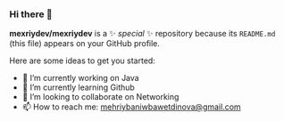 ### Hi there 👋


**mexriydev/mexriydev** is a ✨ _special_ ✨ repository because its `README.md` (this file) appears on your GitHub profile.

Here are some ideas to get you started:

- 🔭 I’m currently working on Java
- 🌱 I’m currently learning Github
- 👯 I’m looking to collaborate on Networking
- 📫 How to reach me: mehriybaniwbawetdinova@gmail.com

